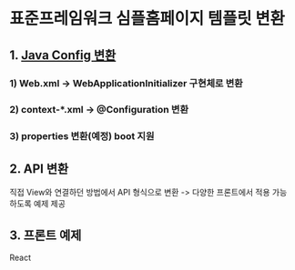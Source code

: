 # 표준프레임워크 심플홈페이지 템플릿 변환

## 1. [Java Config 변환](./Docs/JavaConfig변환.md)

### 1) Web.xml -> WebApplicationInitializer 구현체로 변환 


### 2) context-*.xml -> @Configuration 변환


### 3) properties 변환(예정) boot 지원


## 2. API 변환
직접 View와 연결하던 방법에서 API 형식으로 변환 -> 다양한 프론트에서 적용 가능 하도록 예제 제공

## 3. 프론트 예제
React
